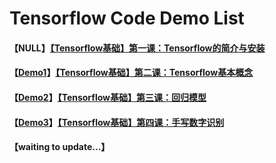 # Tensorflow Code Demo List

#### 【NULL】[【Tensorflow基础】第一课：Tensorflow的简介与安装](http://shichaoxin.com/2020/01/19/Tensorflow基础-第一课-Tensorflow的简介与安装/)

#### 【[Demo1](https://github.com/x-jeff/Tensorflow_Code_Demo/tree/master/Demo1)】[【Tensorflow基础】第二课：Tensorflow基本概念](http://shichaoxin.com/2020/02/20/Tensorflow基础-第二课-Tensorflow基本概念/)

#### 【[Demo2](https://github.com/x-jeff/Tensorflow_Code_Demo/tree/master/Demo2)】[【Tensorflow基础】第三课：回归模型](http://shichaoxin.com/2020/03/07/Tensorflow基础-第三课-回归模型/)

#### 【[Demo3](https://github.com/x-jeff/Tensorflow_Code_Demo/tree/master/Demo3)】[【Tensorflow基础】第四课：手写数字识别](http://shichaoxin.com/2020/03/26/Tensorflow基础-第四课-手写数字识别/)

#### 【waiting to update...】